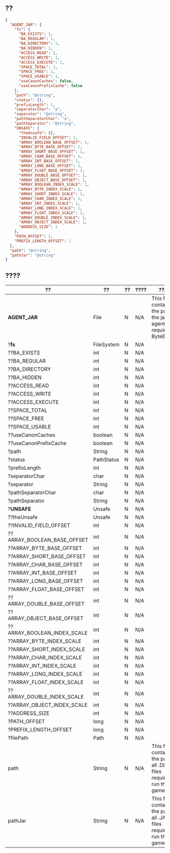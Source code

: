 ## ??
```json
{
  "AGENT_JAR": {
    "fs": {
      "BA_EXISTS": 1,
      "BA_REGULAR": 1,
      "BA_DIRECTORY": 1,
      "BA_HIDDEN": 1,
      "ACCESS_READ": 1,
      "ACCESS_WRITE": 1,
      "ACCESS_EXECUTE": 1,
      "SPACE_TOTAL": 1,
      "SPACE_FREE": 1,
      "SPACE_USABLE": 1,
      "useCanonCaches": false,
      "useCanonPrefixCache": false
    },
    "path": "@string",
    "status": {},
    "prefixLength": 1,
    "separatorChar": "a",
    "separator": "@string",
    "pathSeparatorChar": "a",
    "pathSeparator": "@string",
    "UNSAFE": {
      "theUnsafe": {},
      "INVALID_FIELD_OFFSET": 1,
      "ARRAY_BOOLEAN_BASE_OFFSET": 1,
      "ARRAY_BYTE_BASE_OFFSET": 1,
      "ARRAY_SHORT_BASE_OFFSET": 1,
      "ARRAY_CHAR_BASE_OFFSET": 1,
      "ARRAY_INT_BASE_OFFSET": 1,
      "ARRAY_LONG_BASE_OFFSET": 1,
      "ARRAY_FLOAT_BASE_OFFSET": 1,
      "ARRAY_DOUBLE_BASE_OFFSET": 1,
      "ARRAY_OBJECT_BASE_OFFSET": 1,
      "ARRAY_BOOLEAN_INDEX_SCALE": 1,
      "ARRAY_BYTE_INDEX_SCALE": 1,
      "ARRAY_SHORT_INDEX_SCALE": 1,
      "ARRAY_CHAR_INDEX_SCALE": 1,
      "ARRAY_INT_INDEX_SCALE": 1,
      "ARRAY_LONG_INDEX_SCALE": 1,
      "ARRAY_FLOAT_INDEX_SCALE": 1,
      "ARRAY_DOUBLE_INDEX_SCALE": 1,
      "ARRAY_OBJECT_INDEX_SCALE": 1,
      "ADDRESS_SIZE": 1
    },
    "PATH_OFFSET": 1,
    "PREFIX_LENGTH_OFFSET": 1
  },
  "path": "@string",
  "pathJar": "@string"
}
```
## ????
??|??|??|????|??/??
---|---|---|---|---
**AGENT_JAR**|File|N|N/A|This field contains the path to the jar agent required by ByteBuddy.
?**fs**|FileSystem|N|N/A|
??BA_EXISTS|int|N|N/A|
??BA_REGULAR|int|N|N/A|
??BA_DIRECTORY|int|N|N/A|
??BA_HIDDEN|int|N|N/A|
??ACCESS_READ|int|N|N/A|
??ACCESS_WRITE|int|N|N/A|
??ACCESS_EXECUTE|int|N|N/A|
??SPACE_TOTAL|int|N|N/A|
??SPACE_FREE|int|N|N/A|
??SPACE_USABLE|int|N|N/A|
??useCanonCaches|boolean|N|N/A|
??useCanonPrefixCache|boolean|N|N/A|
?path|String|N|N/A|
?status|PathStatus|N|N/A|
?prefixLength|int|N|N/A|
?separatorChar|char|N|N/A|
?separator|String|N|N/A|
?pathSeparatorChar|char|N|N/A|
?pathSeparator|String|N|N/A|
?**UNSAFE**|Unsafe|N|N/A|
??theUnsafe|Unsafe|N|N/A|
??INVALID_FIELD_OFFSET|int|N|N/A|
??ARRAY_BOOLEAN_BASE_OFFSET|int|N|N/A|
??ARRAY_BYTE_BASE_OFFSET|int|N|N/A|
??ARRAY_SHORT_BASE_OFFSET|int|N|N/A|
??ARRAY_CHAR_BASE_OFFSET|int|N|N/A|
??ARRAY_INT_BASE_OFFSET|int|N|N/A|
??ARRAY_LONG_BASE_OFFSET|int|N|N/A|
??ARRAY_FLOAT_BASE_OFFSET|int|N|N/A|
??ARRAY_DOUBLE_BASE_OFFSET|int|N|N/A|
??ARRAY_OBJECT_BASE_OFFSET|int|N|N/A|
??ARRAY_BOOLEAN_INDEX_SCALE|int|N|N/A|
??ARRAY_BYTE_INDEX_SCALE|int|N|N/A|
??ARRAY_SHORT_INDEX_SCALE|int|N|N/A|
??ARRAY_CHAR_INDEX_SCALE|int|N|N/A|
??ARRAY_INT_INDEX_SCALE|int|N|N/A|
??ARRAY_LONG_INDEX_SCALE|int|N|N/A|
??ARRAY_FLOAT_INDEX_SCALE|int|N|N/A|
??ARRAY_DOUBLE_INDEX_SCALE|int|N|N/A|
??ARRAY_OBJECT_INDEX_SCALE|int|N|N/A|
??ADDRESS_SIZE|int|N|N/A|
?PATH_OFFSET|long|N|N/A|
?PREFIX_LENGTH_OFFSET|long|N|N/A|
?filePath|Path|N|N/A|
path|String|N|N/A|This field contains the path to all .DLL files required to run the game.
pathJar|String|N|N/A|This field contains the path to all .JAR files required to run the game.
